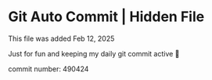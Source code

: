 # Git Auto Commit | Hidden File

This file was added Feb 12, 2025

Just for fun and keeping my daily git commit active 🤪

commit number: 490424
